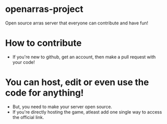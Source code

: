 # openarras-project
Open source arras server that everyone can contribute and have fun!

# How to contribute
- If you're new to github, get an account, then make a pull request with your code!
# You can host, edit or even use the code for anything!
- But, you need to make your server open source.
- If you're directly hosting the game, atleast add one single way to access the official link.
